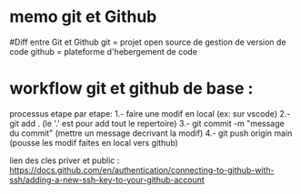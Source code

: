 # memo git et Github
#Diff entre Git et Github
git = projet open source de gestion de version de code
github = plateforme d'hebergement de code

# workflow git et github de base : 
processus etape par etape:
1.- faire une modif en local (ex: sur vscode)
2.- git add . (le '.' est pour add tout le repertoire)
3.- git commit -m "message du commit" (mettre un message decrivant la modif)
4.- git push origin main (pousse les modif faites en local vers github)

lien des cles priver et public :
https://docs.github.com/en/authentication/connecting-to-github-with-ssh/adding-a-new-ssh-key-to-your-github-account
